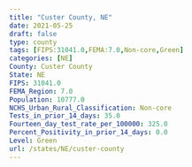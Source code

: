 ```yaml
---
title: "Custer County, NE"
date: 2021-05-25
draft: false
type: county
tags: [FIPS:31041.0,FEMA:7.0,Non-core,Green]
categories: [NE]
County: Custer County
State: NE
FIPS: 31041.0
FEMA_Region: 7.0
Population: 10777.0
NCHS_Urban_Rural_Classification: Non-core
Tests_in_prior_14_days: 35.0
Fourteen_day_test_rate_per_100000: 325.0
Percent_Positivity_in_prior_14_days: 0.0
Level: Green
url: /states/NE/custer-county
---
```



